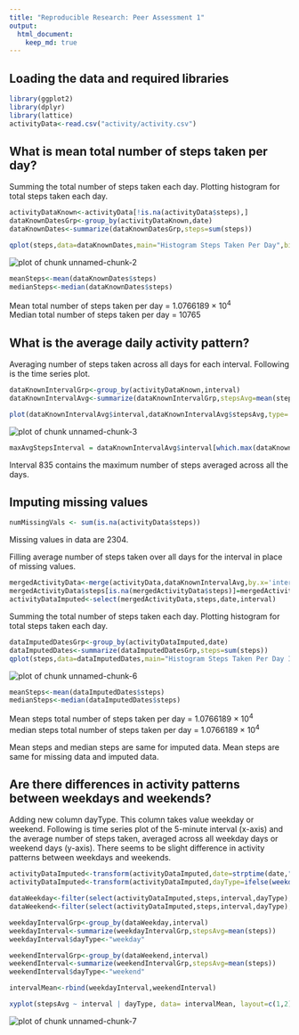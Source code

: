 ```yaml
---
title: "Reproducible Research: Peer Assessment 1"
output: 
  html_document:
    keep_md: true
---
```



## Loading the data and required libraries


```r
library(ggplot2)
library(dplyr)
library(lattice)
activityData<-read.csv("activity/activity.csv")
```


## What is mean total number of steps taken per day?

Summing the total number of steps taken each day. Plotting histogram for total steps taken each day.


```r
activityDataKnown<-activityData[!is.na(activityData$steps),]
dataKnownDatesGrp<-group_by(activityDataKnown,date)
dataKnownDates<-summarize(dataKnownDatesGrp,steps=sum(steps))

qplot(steps,data=dataKnownDates,main="Histogram Steps Taken Per Day",binwidth=500)
```

![plot of chunk unnamed-chunk-2](figure/unnamed-chunk-2-1.png) 

```r
meanSteps<-mean(dataKnownDates$steps)
medianSteps<-median(dataKnownDates$steps)
```

Mean total number of steps taken per day = 1.0766189 &times; 10<sup>4</sup>  
Median total number of steps taken per day = 10765


## What is the average daily activity pattern?
Averaging number of steps taken across all days for each interval. Following is the time series plot.

```r
dataKnownIntervalGrp<-group_by(activityDataKnown,interval)
dataKnownIntervalAvg<-summarize(dataKnownIntervalGrp,stepsAvg=mean(steps))

plot(dataKnownIntervalAvg$interval,dataKnownIntervalAvg$stepsAvg,type='l',xlab='Interval',ylab='Average Steps',main='Average Daily Activity Pattern')
```

![plot of chunk unnamed-chunk-3](figure/unnamed-chunk-3-1.png) 

```r
maxAvgStepsInterval = dataKnownIntervalAvg$interval[which.max(dataKnownIntervalAvg$stepsAvg)]
```

Interval 835 contains the maximum number of steps averaged across all the days.

## Imputing missing values


```r
numMissingVals <- sum(is.na(activityData$steps))
```

Missing values in data are 2304.  

Filling average number of steps taken over all days for the interval in place of missing values.


```r
mergedActivityData<-merge(activityData,dataKnownIntervalAvg,by.x='interval',by.y='interval')
mergedActivityData$steps[is.na(mergedActivityData$steps)]=mergedActivityData$stepsAvg[is.na(mergedActivityData$steps)]
activityDataImputed<-select(mergedActivityData,steps,date,interval)
```

Summing the total number of steps taken each day. Plotting histogram for total steps taken each day.


```r
dataImputedDatesGrp<-group_by(activityDataImputed,date)
dataImputedDates<-summarize(dataImputedDatesGrp,steps=sum(steps))
qplot(steps,data=dataImputedDates,main="Histogram Steps Taken Per Day Imputed Data",binwidth=500)
```

![plot of chunk unnamed-chunk-6](figure/unnamed-chunk-6-1.png) 

```r
meanSteps<-mean(dataImputedDates$steps)
medianSteps<-median(dataImputedDates$steps)
```

Mean steps total number of steps taken per day = 1.0766189 &times; 10<sup>4</sup>  
median steps total number of steps taken per day = 1.0766189 &times; 10<sup>4</sup>  

Mean steps and median steps are same for imputed data. Mean steps are same for missing data and imputed data.

## Are there differences in activity patterns between weekdays and weekends?

Adding new column dayType. This column takes value weekday or weekend. Following is time series plot of the 5-minute interval (x-axis) and the average number of steps taken, averaged across all weekday days or weekend days (y-axis). There seems to be slight difference in activity patterns between weekdays and weekends.


```r
activityDataImputed<-transform(activityDataImputed,date=strptime(date,"%Y-%m-%d"))
activityDataImputed<-transform(activityDataImputed,dayType=ifelse(weekdays(date) %in% c("Saturday","Sunday"),"weekend","weekday"))

dataWeekday<-filter(select(activityDataImputed,steps,interval,dayType),dayType=="weekday")
dataWeekend<-filter(select(activityDataImputed,steps,interval,dayType),dayType=="weekend")

weekdayIntervalGrp<-group_by(dataWeekday,interval)
weekdayInterval<-summarize(weekdayIntervalGrp,stepsAvg=mean(steps))
weekdayInterval$dayType<-"weekday"

weekendIntervalGrp<-group_by(dataWeekend,interval)
weekendInterval<-summarize(weekendIntervalGrp,stepsAvg=mean(steps))
weekendInterval$dayType<-"weekend"

intervalMean<-rbind(weekdayInterval,weekendInterval)

xyplot(stepsAvg ~ interval | dayType, data= intervalMean, layout=c(1,2),type="l",color="blue")
```

![plot of chunk unnamed-chunk-7](figure/unnamed-chunk-7-1.png) 



